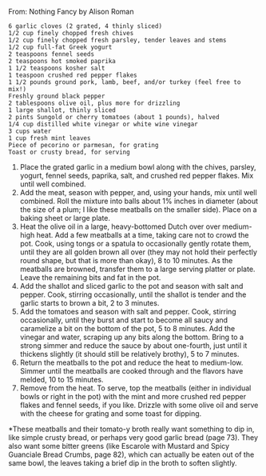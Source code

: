 From: Nothing Fancy by Alison Roman   

    6 garlic cloves (2 grated, 4 thinly sliced) 
    1/2 cup finely chopped fresh chives 
    1/2 cup finely chopped fresh parsley, tender leaves and stems
    1/2 cup full-fat Greek yogurt 
    2 teaspoons fennel seeds
    2 teaspoons hot smoked paprika 
    1 1/2 teaspoons kosher salt 
    1 teaspoon crushed red pepper flakes
    1 1/2 pounds ground pork, lamb, beef, and/or turkey (feel free to mix!) 
    Freshly ground black pepper 
    2 tablespoons olive oil, plus more for drizzling 
    1 large shallot, thinly sliced 
    2 pints Sungold or cherry tomatoes (about 1 pounds), halved 
    1/4 cup distilled white vinegar or white wine vinegar 
    3 cups water 
    1 cup fresh mint leaves 
    Piece of pecorino or parmesan, for grating 
    Toast or crusty bread, for serving

1. Place the grated garlic in a medium bowl along with the chives, parsley, yogurt, fennel seeds, paprika, salt, and crushed red pepper flakes. Mix until well combined.
2. Add the meat, season with pepper, and, using your hands, mix until well combined. Roll the mixture into balls about 1% inches in diameter (about the size of a plum; I like these meatballs on the smaller side). Place on a baking sheet or large plate.
3. Heat the olive oil in a large, heavy-bottomed Dutch over over medium-high heat. Add a few meatballs at a time, taking care not to crowd the pot. Cook, using tongs or a spatula to occasionally gently rotate them, until they are all golden brown all over (they may not hold their perfectly round shape, but that is more than okay), 8 to 10 minutes. As the meatballs are browned, transfer them to a large serving platter or plate. Leave the remaining bits and fat in the pot.
4. Add the shallot and sliced garlic to the pot and season with salt and pepper. Cook, stirring occasionally, until the shallot is tender and the garlic starts to brown a bit, 2 to 3 minutes.
5. Add the tomatoes and season with salt and pepper. Cook, stirring occasionally, until they burst and start to become all saucy and caramelize a bit on the bottom of the pot, 5 to 8 minutes. Add the vinegar and water, scraping up any bits along the bottom. Bring to a strong simmer and reduce the sauce by about one-fourth, just until it thickens slightly (it should still be relatively brothy), 5 to 7 minutes.
6. Return the meatballs to the pot and reduce the heat to medium-low. Simmer until the meatballs are cooked through and the flavors have melded, 10 to 15 minutes.
7. Remove from the heat. To serve, top the meatballs (either in individual bowls or right in the pot) with the mint and more crushed red pepper flakes and fennel seeds, if you like. Drizzle with some olive oil and serve with the cheese for grating and some toast for dipping.

*These meatballs and their tomato-y broth really want something to dip in, like simple crusty bread, or perhaps very good garlic bread (page 73). They also want some bitter greens (like Escarole with Mustard and Spicy Guanciale Bread Crumbs, page 82), which can actually be eaten out of the same bowl, the leaves taking a brief dip in the broth to soften slightly.
